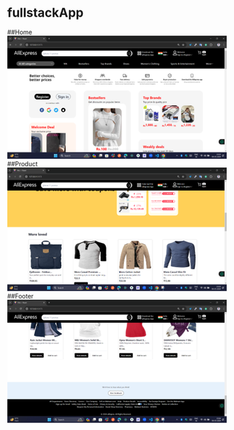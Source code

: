 # fullstackApp
##Home 
![Alt text](https://github.com/B2Kumar03/REDUX_APP_IMAGE2/blob/main/imageHome.png?raw=true)
##Product
![Alt text](https://github.com/B2Kumar03/REDUX_APP_IMAGE2/blob/main/imageProduct.png?raw=true)
##Footer
![Alt text](https://github.com/B2Kumar03/REDUX_APP_IMAGE2/blob/main/imagefoooter.png?raw=true)


